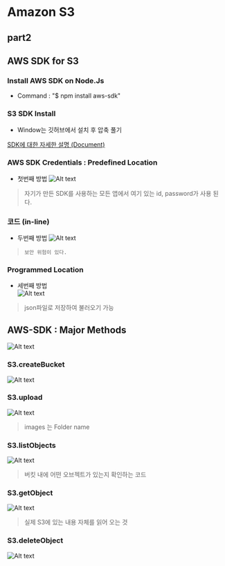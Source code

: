 # Amazon S3

## part2

## AWS SDK for S3

### Install AWS SDK on Node.Js
- Command : "$ npm install aws-sdk"

### S3 SDK Install
- Window는 깃허브에서 설치 후 압축 풀기

[SDK에 대한 자세한 설명 (Document)](https://docs.aws.amazon.com/AWSJavaScriptSDK/latest?AWS/S3.html)

### AWS SDK Credentials : Predefined Location
- 첫번째 방법
![Alt text](<Screenshot 2023-10-15 at 6.09.14 PM.png>)
> 자기가 만든 SDK를 사용하는 모든 앱에서 여기 있는 id, password가 사용 된다.

### 코드 (in-line)
- 두번째 방법 
![Alt text](<Screenshot 2023-10-15 at 6.11.44 PM.png>)
> `보안 위험이 있다.`

### Programmed Location
- 세번째 방법  
![Alt text](<Screenshot 2023-10-15 at 6.12.52 PM.png>)
> json파일로 저장하여 불러오기 가능 

## AWS-SDK : Major Methods
![Alt text](<Screenshot 2023-10-15 at 6.14.23 PM.png>)
### S3.createBucket
![Alt text](<Screenshot 2023-10-15 at 6.15.56 PM.png>)
### S3.upload
![Alt text](<Screenshot 2023-10-15 at 6.16.03 PM.png>)
> images 는 Folder name
### S3.listObjects
![Alt text](<Screenshot 2023-10-15 at 6.17.22 PM.png>)
> 버킷 내에 어떤 오브젝트가 있는지 확인하는 코드
### S3.getObject
![Alt text](<Screenshot 2023-10-15 at 6.18.02 PM.png>)
> 실제 S3에 있는 내용 자체를 읽어 오는 것
### S3.deleteObject
![Alt text](<Screenshot 2023-10-15 at 6.18.08 PM.png>)